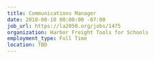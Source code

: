 ```yaml
---
title: Communications Manager
date: 2018-08-10 00:00:00 -07:00
job_url: https://la2050.org/jobs/1475
organization: Harbor Freight Tools for Schools
employment_type: Full Time
location: TBD
---
```


